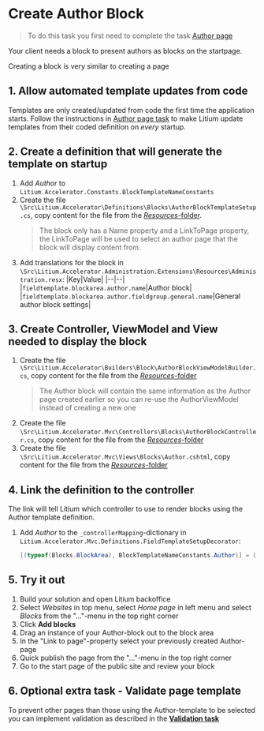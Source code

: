 # Create Author Block

> To do this task you first need to complete the task [Author page](../Author%20page)

Your client needs a block to present authors as blocks on the startpage.

Creating a block is very similar to creating a page

## 1. Allow automated template updates from code

Templates are only created/updated from code the first time the application starts. Follow the instructions in [Author page task](../Author%20page) to make Litium update templates from their coded definition on _every_ startup.

## 2. Create a definition that will generate the template on startup

1. Add _Author_ to `Litium.Accelerator.Constants.BlockTemplateNameConstants`
1. Create the file  `\Src\Litium.Accelerator\Definitions\Blocks\AuthorBlockTemplateSetup.cs`, copy content for the file from the [_Resources_-folder](Resources/AuthorBlockTemplateSetup.cs).
   > The block only has a Name property and a LinkToPage property, the LinkToPage will be used to select an author page that the block will display content from.
1. Add translations for the block in `\Src\Litium.Accelerator.Administration.Extensions\Resources\Administration.resx`:
    |Key|Value|
    |--|--|
    |`fieldtemplate.blockarea.author.name`|Author block|
    |`fieldtemplate.blockarea.author.fieldgroup.general.name`|General author block settings|

## 3. Create Controller, ViewModel and View needed to display the block

1. Create the file  `\Src\Litium.Accelerator\Builders\Block\AuthorBlockViewModelBuilder.cs`, copy content for the file from the [_Resources_-folder](Resources/AuthorBlockViewModelBuilder.cs)
    > The Author block will contain the same information as the Author page created earlier so you can re-use the AuthorViewModel instead of creating a new one
1. Create the file `\Src\Litium.Accelerator.Mvc\Controllers\Blocks\AuthorBlockController.cs`, copy content for the file from the [_Resources_-folder](Resources/AuthorBlockController.cs)
1. Create the file `\Src\Litium.Accelerator.Mvc\Views\Blocks\Author.cshtml`, copy content for the file from the [_Resources_-folder](Resources/Author.cshtml)

## 4. Link the definition to the controller

The link will tell Litium which controller to use to render blocks using the Author template definition.

1. Add _Author_ to the `_controllerMapping`-dictionary in `Litium.Accelerator.Mvc.Definitions.FieldTemplateSetupDecorator`:

    ```C#
    [(typeof(Blocks.BlockArea), BlockTemplateNameConstants.Author)] = (typeof(AuthorBlockController), nameof(AuthorBlockController.Invoke))
    ```

## 5. Try it out

1. Build your solution and open Litium backoffice
1. Select _Websites_ in top menu, select _Home page_ in left menu and select _Blocks_ from the "..."-menu in the top right corner
1. Click **Add blocks**
1. Drag an instance of your Author-block out to the block area
1. In the "Link to page"-property select your previously created Author-page
1. Quick publish the page from the "..."-menu in the top right corner
1. Go to the start page of the public site and review your block

## 6. Optional extra task - Validate page template

To prevent other pages than those using the Author-template to be selected you can implement validation as described in the **[Validation task](../Validation)**
